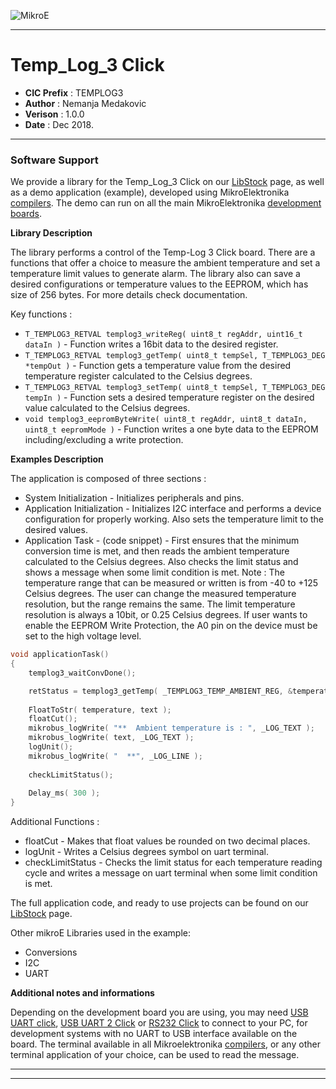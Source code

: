 ![MikroE](http://www.mikroe.com/img/designs/beta/logo_small.png)

---

# Temp_Log_3 Click

- **CIC Prefix**  : TEMPLOG3
- **Author**      : Nemanja Medakovic
- **Verison**     : 1.0.0
- **Date**        : Dec 2018.

---

### Software Support

We provide a library for the Temp_Log_3 Click on our [LibStock](https://libstock.mikroe.com/projects/view/2683/temp-log-3-click) 
page, as well as a demo application (example), developed using MikroElektronika 
[compilers](http://shop.mikroe.com/compilers). The demo can run on all the main 
MikroElektronika [development boards](http://shop.mikroe.com/development-boards).

**Library Description**

The library performs a control of the Temp-Log 3 Click board.
There are a functions that offer a choice to measure the ambient temperature and set a temperature limit values to generate alarm.
The library also can save a desired configurations or temperature values to the EEPROM, which has size of 256 bytes. 
For more details check documentation.

Key functions :

- ``` T_TEMPLOG3_RETVAL templog3_writeReg( uint8_t regAddr, uint16_t dataIn ) ``` - Function writes a 16bit data to the desired register.
- ``` T_TEMPLOG3_RETVAL templog3_getTemp( uint8_t tempSel, T_TEMPLOG3_DEG *tempOut ) ``` - Function gets a temperature value from the desired 
  temperature register calculated to the Celsius degrees.
- ``` T_TEMPLOG3_RETVAL templog3_setTemp( uint8_t tempSel, T_TEMPLOG3_DEG tempIn ) ``` - Function sets a desired temperature register on the desired 
  value calculated to the Celsius degrees.
- ``` void templog3_eepromByteWrite( uint8_t regAddr, uint8_t dataIn, uint8_t eepromMode ) ``` - Function writes a one byte data to the EEPROM including/excluding a write protection.

**Examples Description**

The application is composed of three sections :

- System Initialization - Initializes peripherals and pins.
- Application Initialization - Initializes I2C interface and performs a device configuration for properly working.
  Also sets the temperature limit to the desired values.
- Application Task - (code snippet) - First ensures that the minimum conversion time is met, and then reads the
  ambient temperature calculated to the Celsius degrees.
  Also checks the limit status and shows a message when some limit condition is met.
Note : The temperature range that can be measured or written is from -40 to +125 Celsius degrees.
The user can change the measured temperature resolution, but the range remains the same.
The limit temperature resolution is always a 10bit, or 0.25 Celsius degrees.
If user wants to enable the EEPROM Write Protection, the A0 pin on the device must be set to the high voltage level.


```.c
void applicationTask()
{
    templog3_waitConvDone();

    retStatus = templog3_getTemp( _TEMPLOG3_TEMP_AMBIENT_REG, &temperature );
    
    FloatToStr( temperature, text );
    floatCut();
    mikrobus_logWrite( "**  Ambient temperature is : ", _LOG_TEXT );
    mikrobus_logWrite( text, _LOG_TEXT );
    logUnit();
    mikrobus_logWrite( "  **", _LOG_LINE );
    
    checkLimitStatus();
    
    Delay_ms( 300 );
}
```

Additional Functions :

- floatCut - Makes that float values be rounded on two decimal places.
- logUnit - Writes a Celsius degrees symbol on uart terminal.
- checkLimitStatus - Checks the limit status for each temperature reading cycle and writes a message on uart terminal
  when some limit condition is met.

The full application code, and ready to use projects can be found on our 
[LibStock](https://libstock.mikroe.com/projects/view/2683/temp-log-3-click) page.

Other mikroE Libraries used in the example:

- Conversions
- I2C
- UART

**Additional notes and informations**

Depending on the development board you are using, you may need 
[USB UART click](http://shop.mikroe.com/usb-uart-click), 
[USB UART 2 Click](http://shop.mikroe.com/usb-uart-2-click) or 
[RS232 Click](http://shop.mikroe.com/rs232-click) to connect to your PC, for 
development systems with no UART to USB interface available on the board. The 
terminal available in all Mikroelektronika 
[compilers](http://shop.mikroe.com/compilers), or any other terminal application 
of your choice, can be used to read the message.

---
---
